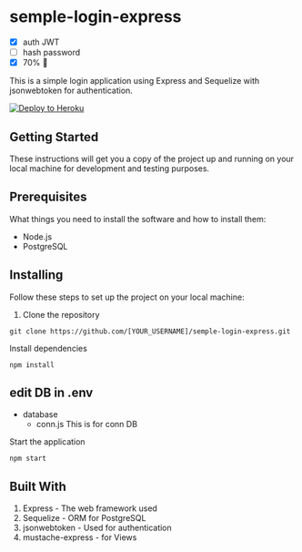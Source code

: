 # semple-login-express
- [x] auth JWT
- [ ] hash password
- [x] 70% :tada:

This is a simple login application using Express and Sequelize with jsonwebtoken for authentication.

<a href="https://heroku.com/deploy?template=https://github.com/00x1337/simple-login-express.git"><img src="https://camo.githubusercontent.com/bcffcd4a539d4b3c4bde97e0cea7503b9ac8d751ff8e4b5c5ad007a0eb59f518/68747470733a2f2f7777772e6865726f6b7563646e2e636f6d2f6465706c6f792f627574746f6e2e706e67" alt="Deploy to Heroku"></a>

## Getting Started
These instructions will get you a copy of the project up and running on your local machine for development and testing purposes.

## Prerequisites
What things you need to install the software and how to install them:

- Node.js
- PostgreSQL

## Installing
Follow these steps to set up the project on your local machine:

1. Clone the repository
```console
git clone https://github.com/[YOUR_USERNAME]/semple-login-express.git
```
Install dependencies
```console
npm install
```
## edit DB in .env
- database
	- conn.js
This is for conn DB

Start the application
```
npm start
````
## Built With
1. Express - The web framework used
2. Sequelize - ORM for PostgreSQL
3. jsonwebtoken - Used for authentication
4. mustache-express - for Views

